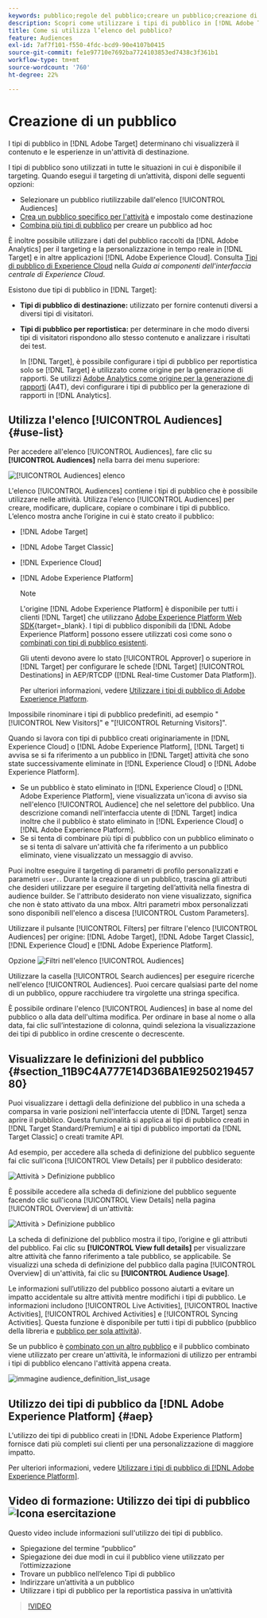 ```yaml
---
keywords: pubblico;regole del pubblico;creare un pubblico;creazione di pubblico;pubblico di destinazione;rapporti sul pubblico;report sul pubblico;segmento;parametri di profilo personalizzati;definizione del pubblico;elenco di tipi di pubblico;audience
description: Scopri come utilizzare i tipi di pubblico in [!DNL Adobe Target].
title: Come si utilizza l’elenco del pubblico?
feature: Audiences
exl-id: 7af7f101-f550-4fdc-bcd9-90e4107b0415
source-git-commit: fe1e97710e7692ba7724103853ed7438c3f361b1
workflow-type: tm+mt
source-wordcount: '760'
ht-degree: 22%

---
```


# Creazione di un pubblico

I tipi di pubblico in [!DNL Adobe Target] determinano chi visualizzerà il contenuto e le esperienze in un&#39;attività di destinazione.

I tipi di pubblico sono utilizzati in tutte le situazioni in cui è disponibile il targeting. Quando esegui il targeting di un’attività, disponi delle seguenti opzioni:

* Selezionare un pubblico riutilizzabile dall&#39;elenco [!UICONTROL Audiences]
* [Crea un pubblico specifico per l&#39;attività](/help/main/c-target/creating-activity-only-audience.md) e impostalo come destinazione
* [Combina più tipi di pubblico](/help/main/c-target/combining-multiple-audiences.md#concept_A7386F1EA4394BD2AB72399C225981E5) per creare un pubblico ad hoc

È inoltre possibile utilizzare i dati del pubblico raccolti da [!DNL Adobe Analytics] per il targeting e la personalizzazione in tempo reale in [!DNL Target] e in altre applicazioni [!DNL Adobe Experience Cloud]. Consulta [Tipi di pubblico di Experience Cloud](https://experienceleague.adobe.com/docs/core-services/interface/audiences/audience-library.html?lang=it) nella *Guida ai componenti dell&#39;interfaccia centrale di Experience Cloud*.

Esistono due tipi di pubblico in [!DNL Target]:

* **Tipi di pubblico di destinazione:** utilizzato per fornire contenuti diversi a diversi tipi di visitatori.
* **Tipi di pubblico per reportistica:** per determinare in che modo diversi tipi di visitatori rispondono allo stesso contenuto e analizzare i risultati dei test.

  In [!DNL Target], è possibile configurare i tipi di pubblico per reportistica solo se [!DNL Target] è utilizzato come origine per la generazione di rapporti. Se utilizzi [Adobe Analytics come origine per la generazione di rapporti](/help/main/c-integrating-target-with-mac/a4t/a4t.md) (A4T), devi configurare i tipi di pubblico per la generazione di rapporti in [!DNL Analytics].

## Utilizza l&#39;elenco [!UICONTROL Audiences] {#use-list}

Per accedere all&#39;elenco [!UICONTROL Audiences], fare clic su **[!UICONTROL Audiences]** nella barra dei menu superiore:

![[!UICONTROL Audiences] elenco](assets/audiences_list.png)

L&#39;elenco [!UICONTROL Audiences] contiene i tipi di pubblico che è possibile utilizzare nelle attività. Utilizza l&#39;elenco [!UICONTROL Audiences] per creare, modificare, duplicare, copiare o combinare i tipi di pubblico. L’elenco mostra anche l’origine in cui è stato creato il pubblico:

* [!DNL Adobe Target]
* [!DNL Adobe Target Classic]
* [!DNL Experience Cloud]
* [!DNL Adobe Experience Platform]

  >[!NOTE]
  >
  >L&#39;origine [!DNL Adobe Experience Platform] è disponibile per tutti i clienti [!DNL Target] che utilizzano [Adobe Experience Platform Web SDK](https://experienceleague.adobe.com/docs/target-dev/developer/client-side/aep-web-sdk.html?lang=it){target=_blank}. I tipi di pubblico disponibili da [!DNL Adobe Experience Platform] possono essere utilizzati così come sono o [combinati con tipi di pubblico esistenti](/help/main/c-target/combining-multiple-audiences.md).
  >
  >Gli utenti devono avere lo stato [!UICONTROL Approver] o superiore in [!DNL Target] per configurare le schede [!DNL Target] [!UICONTROL Destinations] in AEP/RTCDP ([!DNL Real-time Customer Data Platform]).
  >
  >Per ulteriori informazioni, vedere [Utilizzare i tipi di pubblico di Adobe Experience Platform](#aep).

Impossibile rinominare i tipi di pubblico predefiniti, ad esempio &quot;[!UICONTROL New Visitors]&quot; e &quot;[!UICONTROL Returning Visitors]&quot;.

Quando si lavora con tipi di pubblico creati originariamente in [!DNL Experience Cloud] o [!DNL Adobe Experience Platform], [!DNL Target] ti avvisa se si fa riferimento a un pubblico in [!DNL Target] attività che sono state successivamente eliminate in [!DNL Experience Cloud] o [!DNL Adobe Experience Platform].

* Se un pubblico è stato eliminato in [!DNL Experience Cloud] o [!DNL Adobe Experience Platform], viene visualizzata un&#39;icona di avviso sia nell&#39;elenco [!UICONTROL Audience] che nel selettore del pubblico. Una descrizione comandi nell&#39;interfaccia utente di [!DNL Target] indica inoltre che il pubblico è stato eliminato in [!DNL Experience Cloud] o [!DNL Adobe Experience Platform].
* Se si tenta di combinare più tipi di pubblico con un pubblico eliminato o se si tenta di salvare un&#39;attività che fa riferimento a un pubblico eliminato, viene visualizzato un messaggio di avviso.

Puoi inoltre eseguire il targeting di parametri di profilo personalizzati e parametri `user.`. Durante la creazione di un pubblico, trascina gli attributi che desideri utilizzare per eseguire il targeting dell’attività nella finestra di audience builder. Se l&#39;attributo desiderato non viene visualizzato, significa che non è stato attivato da una mbox. Altri parametri mbox personalizzati sono disponibili nell&#39;elenco a discesa [!UICONTROL Custom Parameters].

Utilizzare il pulsante [!UICONTROL Filters] per filtrare l&#39;elenco [!UICONTROL Audiences] per origine: [!DNL Adobe Target], [!DNL Adobe Target Classic], [!DNL Experience Cloud] e [!DNL Adobe Experience Platform].

Opzione ![Filtri nell&#39;elenco [!UICONTROL Audiences]](assets/filters.png)

Utilizzare la casella [!UICONTROL Search audiences] per eseguire ricerche nell&#39;elenco [!UICONTROL Audiences]. Puoi cercare qualsiasi parte del nome di un pubblico, oppure racchiudere tra virgolette una stringa specifica.

È possibile ordinare l&#39;elenco [!UICONTROL Audiences] in base al nome del pubblico o alla data dell&#39;ultima modifica. Per ordinare in base al nome o alla data, fai clic sull’intestazione di colonna, quindi seleziona la visualizzazione dei tipi di pubblico in ordine crescente o decrescente.

## Visualizzare le definizioni del pubblico {#section_11B9C4A777E14D36BA1E925021945780}

Puoi visualizzare i dettagli della definizione del pubblico in una scheda a comparsa in varie posizioni nell&#39;interfaccia utente di [!DNL Target] senza aprire il pubblico. Questa funzionalità si applica ai tipi di pubblico creati in [!DNL Target Standard/Premium] e ai tipi di pubblico importati da [!DNL Target Classic] o creati tramite API.

Ad esempio, per accedere alla scheda di definizione del pubblico seguente fai clic sull&#39;icona [!UICONTROL View Details] per il pubblico desiderato:

![Attività > Definizione pubblico](assets/audience_definition_list.png)

È possibile accedere alla scheda di definizione del pubblico seguente facendo clic sull&#39;icona [!UICONTROL View Details] nella pagina [!UICONTROL Overview] di un&#39;attività:

![Attività > Definizione pubblico](assets/view-details-activity-overview.png)

La scheda di definizione del pubblico mostra il tipo, l’origine e gli attributi del pubblico. Fai clic su **[!UICONTROL View full details]** per visualizzare altre attività che fanno riferimento a tale pubblico, se applicabile. Se visualizzi una scheda di definizione del pubblico dalla pagina [!UICONTROL Overview] di un&#39;attività, fai clic su **[!UICONTROL Audience Usage]**.

Le informazioni sull’utilizzo del pubblico possono aiutarti a evitare un impatto accidentale su altre attività mentre modifichi i tipi di pubblico. Le informazioni includono [!UICONTROL Live Activities], [!UICONTROL Inactive Activities], [!UICONTROL Archived Activities] e [!UICONTROL Syncing Activities]. Questa funzione è disponibile per tutti i tipi di pubblico (pubblico della libreria e [pubblico per sola attività](/help/main/c-target/creating-activity-only-audience.md#concept_A6BADCF530ED4AE1852E677FEBE68483)).

Se un pubblico è [combinato con un altro pubblico](/help/main/c-target/combining-multiple-audiences.md) e il pubblico combinato viene utilizzato per creare un&#39;attività, le informazioni di utilizzo per entrambi i tipi di pubblico elencano l&#39;attività appena creata.

![immagine audience_definition_list_usage](assets/audience_definition_list_usage.png)

<!--The following audience definition card is for an audience imported from the Adobe Experience Cloud. In this instance, the audience was imported from Adobe Audience Manager (AAM).

![Usage tab on Audience Definition card](assets/audience_definition_mc.png)

The following details are available for these imported audience types:

| Audience Type | Details |
|--- |--- |
|Mobile audience|Marketing Name, Vendor, and Model.<br>The `matches | does not match` operator displays instead of `equals | does not equal`<br>![Imported Mobile Audience](/help/main/c-target/c-audiences/assets/imported_mobile_audience.png).|
|Visitor-behavior audience|**user.categoryAffinity:** `categoryAffinity` with `FAVORITE` parameter.<br>![Imported Category Affinity](/help/main/c-target/c-audiences/assets/imported_category_affinity.png)<br>**Monitoring:** Monitoring service equals true.<br>**No Monitoring Service:** Monitoring service equals false.<br>![Imported Monitoring](/help/main/c-target/c-audiences/assets/imported_monitoring.png)|
|Audiences using the NOT operator|**Single Rule:** Target displays the audience in the format `[All Visitor AND [NOT [rule]`. Single NOT rule displays with AND with `AllVisitor` audience.<br>![Imported Not Audience](/help/main/c-target/c-audiences/assets/imported_not_audience.png)|

Keep the following points in mind as you work with imported audiences:

* Expression target audiences are no longer supported in Target Standard/Premium. 
* Target Standard/Premium does not support some deprecated audiences or has improved operators for ease of use. Because of this, the definition of an imported audience, although working as per definition, does not mean that same is now available for creation in the Standard/Premium interface. For example, Social Audiences are visible with their rules but Target Standard/Premium does not allow social audiences to be created.-->

## Utilizzo dei tipi di pubblico da [!DNL Adobe Experience Platform] {#aep}

L&#39;utilizzo dei tipi di pubblico creati in [!DNL Adobe Experience Platform] fornisce dati più completi sui clienti per una personalizzazione di maggiore impatto.

Per ulteriori informazioni, vedere [Utilizzare i tipi di pubblico di [!DNL Adobe Experience Platform]](/help/main/c-integrating-target-with-mac/integrating-with-rtcdp.md#aep).

## Video di formazione: Utilizzo dei tipi di pubblico ![Icona esercitazione](/help/main/assets/tutorial.png)

Questo video include informazioni sull&#39;utilizzo dei tipi di pubblico.

* Spiegazione del termine “pubblico”
* Spiegazione dei due modi in cui il pubblico viene utilizzato per lʼottimizzazione
* Trovare un pubblico nellʼelenco Tipi di pubblico
* Indirizzare unʼattività a un pubblico
* Utilizzare i tipi di pubblico per la reportistica passiva in un’attività

>[!VIDEO](https://video.tv.adobe.com/v/17398)
